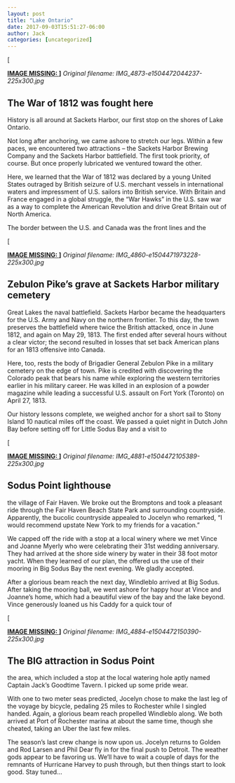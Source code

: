 ```yaml
---
layout: post
title: "Lake Ontario"
date: 2017-09-03T15:51:27-06:00
author: Jack
categories: [uncategorized]
---
```


[<!-- IMAGE PLACEHOLDER
Original URL: http://windleblo.com/wp-content/uploads/2017/09/IMG_4873-e1504472044237-225x300.jpg
Filename: IMG_4873-e1504472044237-225x300.jpg
Date path: 2017/09/IMG_4873-e1504472044237-225x300.jpg
Caption: ](/wp-content/uploads/2017/09/IMG_4873-e1504472044237.jpg)
Instructions: Replace this comment with actual image upload
-->

**[IMAGE MISSING: ](/wp-content/uploads/2017/09/IMG_4873-e1504472044237.jpg)]**
*Original filename: IMG_4873-e1504472044237-225x300.jpg*

## The War of 1812 was fought here

History is all around at Sackets Harbor, our first stop on the shores of Lake Ontario.

Not long after anchoring, we came ashore to stretch our legs. Within a few paces, we encountered two attractions – the Sackets Harbor Brewing Company and the Sackets Harbor battlefield. The first took priority, of course. But once properly lubricated we ventured toward the other.

Here, we learned that the War of 1812 was declared by a young United States outraged by British seizure of U.S. merchant vessels in international waters and impressment of U.S. sailors into British service. With Britain and France engaged in a global struggle, the “War Hawks” in the U.S. saw war as a way to complete the American Revolution and drive Great Britain out of North America.

The border between the U.S. and Canada was the front lines and the

[<!-- IMAGE PLACEHOLDER
Original URL: http://windleblo.com/wp-content/uploads/2017/09/IMG_4860-e1504471973228-225x300.jpg
Filename: IMG_4860-e1504471973228-225x300.jpg
Date path: 2017/09/IMG_4860-e1504471973228-225x300.jpg
Caption: ](/wp-content/uploads/2017/09/IMG_4860-e1504471973228.jpg)
Instructions: Replace this comment with actual image upload
-->

**[IMAGE MISSING: ](/wp-content/uploads/2017/09/IMG_4860-e1504471973228.jpg)]**
*Original filename: IMG_4860-e1504471973228-225x300.jpg*

## Zebulon Pike’s grave at Sackets Harbor military cemetery

Great Lakes the naval battlefield. Sackets Harbor became the headquarters for the U.S. Army and Navy on the northern frontier. To this day, the town preserves the battlefield where twice the British attacked, once in June 1812, and again on May 29, 1813. The first ended after several hours without a clear victor; the second resulted in losses that set back American plans for an 1813 offensive into Canada.

Here, too, rests the body of Brigadier General Zebulon Pike in a military cemetery on the edge of town. Pike is credited with discovering the Colorado peak that bears his name while exploring the western territories earlier in his military career. He was killed in an explosion of a powder magazine while leading a successful U.S. assault on Fort York (Toronto) on April 27, 1813.

Our history lessons complete, we weighed anchor for a short sail to Stony Island 10 nautical miles off the coast. We passed a quiet night in Dutch John Bay before setting off for Little Sodus Bay and a visit to

[<!-- IMAGE PLACEHOLDER
Original URL: http://windleblo.com/wp-content/uploads/2017/09/IMG_4881-e1504472105389-225x300.jpg
Filename: IMG_4881-e1504472105389-225x300.jpg
Date path: 2017/09/IMG_4881-e1504472105389-225x300.jpg
Caption: ](/wp-content/uploads/2017/09/IMG_4881-e1504472105389.jpg)
Instructions: Replace this comment with actual image upload
-->

**[IMAGE MISSING: ](/wp-content/uploads/2017/09/IMG_4881-e1504472105389.jpg)]**
*Original filename: IMG_4881-e1504472105389-225x300.jpg*

## Sodus Point lighthouse

the village of Fair Haven. We broke out the Bromptons and took a pleasant ride through the Fair Haven Beach State Park and surrounding countryside. Apparently, the bucolic countryside appealed to Jocelyn who remarked, “I would recommend upstate New York to my friends for a vacation.”

We capped off the ride with a stop at a local winery where we met Vince and Joanne Myerly who were celebrating their 31st wedding anniversary. They had arrived at the shore side winery by water in their 38 foot motor yacht. When they learned of our plan, the offered us the use of their mooring in Big Sodus Bay the next evening. We gladly accepted.

After a glorious beam reach the next day, Windleblo arrived at Big Sodus. After taking the mooring ball, we went ashore for happy hour at Vince and Joanne’s home, which had a beautiful view of the bay and the lake beyond. Vince generously loaned us his Caddy for a quick tour of

[<!-- IMAGE PLACEHOLDER
Original URL: http://windleblo.com/wp-content/uploads/2017/09/IMG_4884-e1504472150390-225x300.jpg
Filename: IMG_4884-e1504472150390-225x300.jpg
Date path: 2017/09/IMG_4884-e1504472150390-225x300.jpg
Caption: ](/wp-content/uploads/2017/09/IMG_4884-e1504472150390.jpg)
Instructions: Replace this comment with actual image upload
-->

**[IMAGE MISSING: ](/wp-content/uploads/2017/09/IMG_4884-e1504472150390.jpg)]**
*Original filename: IMG_4884-e1504472150390-225x300.jpg*

## The BIG attraction in Sodus Point

the area, which included a stop at the local watering hole aptly named Captain Jack’s Goodtime Tavern. I picked up some pride wear.

With one to two meter seas predicted, Jocelyn chose to make the last leg of the voyage by bicycle, pedaling 25 miles to Rochester while I singled handed. Again, a glorious beam reach propelled Windleblo along. We both arrived at Port of Rochester marina at about the same time, though she cheated, taking an Uber the last few miles.

The season’s last crew change is now upon us. Jocelyn returns to Golden and Rod Larsen and Phil Dear fly in for the final push to Detroit. The weather gods appear to be favoring us. We’ll have to wait a couple of days for the remnants of Hurricane Harvey to push through, but then things start to look good. Stay tuned…